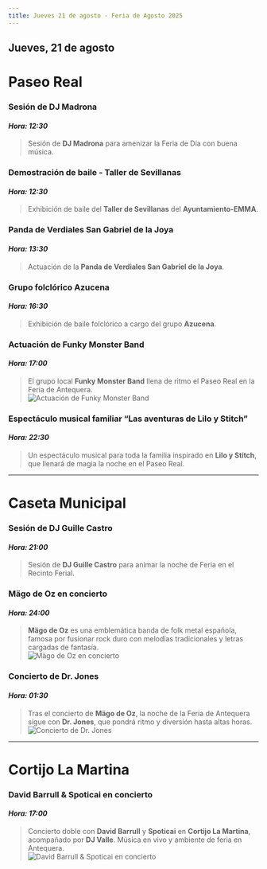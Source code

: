 ```yaml
---
title: Jueves 21 de agosto - Feria de Agosto 2025
---
```


## Jueves, 21 de agosto

# Paseo Real

### **Sesión de DJ Madrona**  
#### *Hora: 12:30*  
> Sesión de **DJ Madrona** para amenizar la Feria de Día con buena música.

### **Demostración de baile - Taller de Sevillanas**  
#### *Hora: 12:30*  
> Exhibición de baile del **Taller de Sevillanas** del **Ayuntamiento-EMMA**.

### **Panda de Verdiales San Gabriel de la Joya**  
#### *Hora: 13:30*  
> Actuación de la **Panda de Verdiales San Gabriel de la Joya**.

### **Grupo folclórico Azucena**  
#### *Hora: 16:30*  
> Exhibición de baile folclórico a cargo del grupo **Azucena**.

### **Actuación de Funky Monster Band**  
#### *Hora: 17:00*  
> El grupo local **Funky Monster Band** llena de ritmo el Paseo Real en la Feria de Antequera.  
![Actuación de Funky Monster Band](https://storage.googleapis.com/qultura-ficheros/eventos/a2c338fa-edf3-4878-adc4-3043f9cbc09f.jpg)

### **Espectáculo musical familiar “Las aventuras de Lilo y Stitch”**  
#### *Hora: 22:30*  
> Un espectáculo musical para toda la familia inspirado en **Lilo y Stitch**, que llenará de magia la noche en el Paseo Real.

---

# Caseta Municipal

### **Sesión de DJ Guille Castro**  
#### *Hora: 21:00*  
> Sesión de **DJ Guille Castro** para animar la noche de Feria en el Recinto Ferial.

### **Mägo de Oz en concierto**  
#### *Hora: 24:00*  
> **Mägo de Oz** es una emblemática banda de folk metal española, famosa por fusionar rock duro con melodías tradicionales y letras cargadas de fantasía.  
![Mägo de Oz en concierto](https://storage.googleapis.com/qultura-ficheros/eventos/42e43ae1-1815-4141-9868-0030fa759f5e.jpg)

### **Concierto de Dr. Jones**  
#### *Hora: 01:30*  
> Tras el concierto de **Mägo de Oz**, la noche de la Feria de Antequera sigue con **Dr. Jones**, que pondrá ritmo y diversión hasta altas horas.  
![Concierto de Dr. Jones](https://storage.googleapis.com/qultura-ficheros/eventos/39e74868-996a-4f27-ab83-d3450bf3ae76.jpg)

---

# Cortijo La Martina

### **David Barrull & Spoticai en concierto**  
#### *Hora: 17:00*  
> Concierto doble con **David Barrull** y **Spoticai** en **Cortijo La Martina**, acompañado por **DJ Valle**. Música en vivo y ambiente de feria en Antequera.  
![David Barrull & Spoticai en concierto](https://storage.googleapis.com/qultura-ficheros/eventos/26500523-42d5-423a-b5ae-7df34091163b.jpg)
